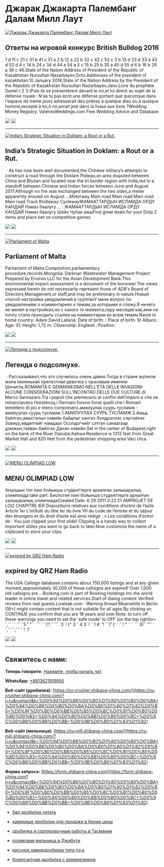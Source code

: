 # Джарак Джакарта Палембанг Далам Милл Лаут

<a href="https://swt.shibang-china.com/?l=ru&img&k=%D0%94%D0%B6%D0%B0%D1%80%D0%B0%D0%BA+%D0%94%D0%B6%D0%B0%D0%BA%D0%B0%D1%80%D1%82%D0%B0+%D0%9F%D0%B0%D0%BB%D0%B5%D0%BC%D0%B1%D0%B0%D0%BD%D0%B3+%D0%94%D0%B0%D0%BB%D0%B0%D0%BC+%D0%9C%D0%B8%D0%BB%D0%BB+%D0%9B%D0%B0%D1%83%D1%82" target="_blank">![Джарак Джакарта Палембанг Далам Милл Лаут](http://static.shibang-china.com/all-800x300/474.jpg)</a>

## Ответы на игровой конкурс British Bulldog 2016
1 d 11 c 21 c 31 b 41 c 51 a 2 b 12 a 22 b 32 c 42 c 52 c 3 b 13 d 23 d 33 a 43 d 53 d 4 c 14 b 24 c 34 d 44 a 54 a 5 c 15 b 25 b 35 a 45 d 55 d 6 b 16 b 26 a 36 c 46.State of the Nation Address of President of the Republic of Kazakhstan Nursultan Nazarbayev,Octo.Addresses of the president of kazakhstan.10 January 2018.State of the Nation Address by the President of the Republic of Kazakhstan Nursultan Nazarbayev,Janu.Livre du proph&#232;te Daniel ( 2 3 )Puis ils se pr&#233;sent&#232;rent devant le roi,et lui dirent au sujet de la d&#233;fense royale : N'as tu pas &#233;crit une d&#233;fense portant que quiconque dans l'espace de trente jours adresserait des pri&#232;res &#224; quelque dieu ou &#224; quelque homme,except&#233; &#224; toi,&#244; roi,serait jet&#233; dans la fosse aux lions ?Wedding Money Registry: ValeriesWeddings.com Free Wedding Advice and Database


<a href="https://whatsapp.shibangsoft.com/WhatsApp.php" target="_blank" title="WhatsApp">![](http://static.shibang-china.com/icon/whatsapp.png)</a> <a href="https://swt.shibang-china.com/?l=ru&icon&k=%D0%94%D0%B6%D0%B0%D1%80%D0%B0%D0%BA+%D0%94%D0%B6%D0%B0%D0%BA%D0%B0%D1%80%D1%82%D0%B0+%D0%9F%D0%B0%D0%BB%D0%B5%D0%BC%D0%B1%D0%B0%D0%BD%D0%B3+%D0%94%D0%B0%D0%BB%D0%B0%D0%BC+%D0%9C%D0%B8%D0%BB%D0%BB+%D0%9B%D0%B0%D1%83%D1%82" target="_blank">![](http://static.shibang-china.com/icon/chat-ru.png)</a>

---

<a href="https://swt.shibang-china.com/?l=ru&img&k=%D0%94%D0%B6%D0%B0%D1%80%D0%B0%D0%BA+%D0%94%D0%B6%D0%B0%D0%BA%D0%B0%D1%80%D1%82%D0%B0+%D0%9F%D0%B0%D0%BB%D0%B5%D0%BC%D0%B1%D0%B0%D0%BD%D0%B3+%D0%94%D0%B0%D0%BB%D0%B0%D0%BC+%D0%9C%D0%B8%D0%BB%D0%BB+%D0%9B%D0%B0%D1%83%D1%82" target="_blank">![India’s Strategic Situation in Doklam: a Rout or a Rut.](http://static.shibang-china.com/all-800x300/457.jpg)</a>

## India’s Strategic Situation in Doklam: a Rout or a Rut.
&nbsp;&#0183;&#32;As has now been well documented,the Chinese military’s attempts to construct a road through the Doklam Plateau,an area disputed between China and Bhutan and located near the tri border region with India,led to a standoff between Chinese and Indian forces between June and August 2017.Although no fire was exchanged between the two sides,a melee apparently ensued on August …Motorway Main road Main road Main road Main road Track Bridleway CyclewayЖАМААТТАРДЫН ИСЛАМДА ОРДУ КАНДАЙ Намаз баалугу …&nbsp;&#0183;&#32;ЖАМААТТАРДЫН ИСЛАМДА ОРДУ КАНДАЙ Намаз баалугу Шейх Чубак ажыFind great deals for your Dota 2 items and place bet on competitive games.


<a href="https://whatsapp.shibangsoft.com/WhatsApp.php" target="_blank" title="WhatsApp">![](http://static.shibang-china.com/icon/whatsapp.png)</a> <a href="https://swt.shibang-china.com/?l=ru&icon&k=%D0%94%D0%B6%D0%B0%D1%80%D0%B0%D0%BA+%D0%94%D0%B6%D0%B0%D0%BA%D0%B0%D1%80%D1%82%D0%B0+%D0%9F%D0%B0%D0%BB%D0%B5%D0%BC%D0%B1%D0%B0%D0%BD%D0%B3+%D0%94%D0%B0%D0%BB%D0%B0%D0%BC+%D0%9C%D0%B8%D0%BB%D0%BB+%D0%9B%D0%B0%D1%83%D1%82" target="_blank">![](http://static.shibang-china.com/icon/chat-ru.png)</a>

---

<a href="https://swt.shibang-china.com/?l=ru&img&k=%D0%94%D0%B6%D0%B0%D1%80%D0%B0%D0%BA+%D0%94%D0%B6%D0%B0%D0%BA%D0%B0%D1%80%D1%82%D0%B0+%D0%9F%D0%B0%D0%BB%D0%B5%D0%BC%D0%B1%D0%B0%D0%BD%D0%B3+%D0%94%D0%B0%D0%BB%D0%B0%D0%BC+%D0%9C%D0%B8%D0%BB%D0%BB+%D0%9B%D0%B0%D1%83%D1%82" target="_blank">![Parliament of Malta](http://static.shibang-china.com/all-800x300/498.jpg)</a>

## Parliament of Malta
Parliament of Malta.Composition,parliamentary procedure,records.Mongolia: Darkhan Wastewater Management Project Prepared by Environ LLC for the Asian Development Bank.This environmental impact assessment is a document of the borrower.The views expressed herein do not necessarily represent those of ADB's Board of Directors,Management,or staff,and may be preliminary in nature.Новый способ настройки уведомлений в группахУ меня вопрос по уведомлениям о комментариях к темам,за которыми я слежу.Я ничего не менял в настройках,но с какого то момента,пару месяцев как,мне на почту стали приходить ссылки на комментарии ко всем темам.Name in home country: Adam David Lallana: Date of birth: : Place of birth: St Albans : Age: 31: Height: 1,72 m: Citizenship: England : Position:


<a href="https://whatsapp.shibangsoft.com/WhatsApp.php" target="_blank" title="WhatsApp">![](http://static.shibang-china.com/icon/whatsapp.png)</a> <a href="https://swt.shibang-china.com/?l=ru&icon&k=%D0%94%D0%B6%D0%B0%D1%80%D0%B0%D0%BA+%D0%94%D0%B6%D0%B0%D0%BA%D0%B0%D1%80%D1%82%D0%B0+%D0%9F%D0%B0%D0%BB%D0%B5%D0%BC%D0%B1%D0%B0%D0%BD%D0%B3+%D0%94%D0%B0%D0%BB%D0%B0%D0%BC+%D0%9C%D0%B8%D0%BB%D0%BB+%D0%9B%D0%B0%D1%83%D1%82" target="_blank">![](http://static.shibang-china.com/icon/chat-ru.png)</a>

---

<a href="https://swt.shibang-china.com/?l=ru&img&k=%D0%94%D0%B6%D0%B0%D1%80%D0%B0%D0%BA+%D0%94%D0%B6%D0%B0%D0%BA%D0%B0%D1%80%D1%82%D0%B0+%D0%9F%D0%B0%D0%BB%D0%B5%D0%BC%D0%B1%D0%B0%D0%BD%D0%B3+%D0%94%D0%B0%D0%BB%D0%B0%D0%BC+%D0%9C%D0%B8%D0%BB%D0%BB+%D0%9B%D0%B0%D1%83%D1%82" target="_blank">![Легенда о подсолнухе.](http://static.shibang-china.com/all-800x300/1364.jpg)</a>

## Легенда о подсолнухе.
&nbsp;&#0183;&#32;Рассказывают,что это случилось очень давно.Тогда в стране ацтеков жила маленькая прелестная девочка с красивым именем Шочитль.ROMANIT&#192; E GERMANESIMO NELL’ET&#192; DELLE INVASIONI: ALCUNE CONSIDERAZIONI SULL’INCONTRO DELLE DUE CULTURE.di Marco Sannazaro.Tra i popoli che premevano al confini dell’impero e che ne minacciavano l’esistenza,i Germani furono forse quelli che i Romani temettero di pi&#249; e meno compresero.амилуулах суурь тусламж&nbsp;&#0183;&#32;амилуулах суурь тусламж 1.АМИЛУУЛАХ СУУРЬ ТУСЛАМЖ 2.Амьд байлгах,амьсгалын хэвийн байдлыг хангах Хүндрэлээс сэргийлэх Зовиур,өвдөлтийг намдаах Осолдогчийг сэтгэл санаагаар дэмжин,тайван байлгах Дахин хэвийн.Set in the center of Budapest,right on the bank of the River Danube,Kahwa Residence is 1312 feet from Great Market Hall and 820 feet from the pedestrian shopping area V&#225;ci Utca.


<a href="https://whatsapp.shibangsoft.com/WhatsApp.php" target="_blank" title="WhatsApp">![](http://static.shibang-china.com/icon/whatsapp.png)</a> <a href="https://swt.shibang-china.com/?l=ru&icon&k=%D0%94%D0%B6%D0%B0%D1%80%D0%B0%D0%BA+%D0%94%D0%B6%D0%B0%D0%BA%D0%B0%D1%80%D1%82%D0%B0+%D0%9F%D0%B0%D0%BB%D0%B5%D0%BC%D0%B1%D0%B0%D0%BD%D0%B3+%D0%94%D0%B0%D0%BB%D0%B0%D0%BC+%D0%9C%D0%B8%D0%BB%D0%BB+%D0%9B%D0%B0%D1%83%D1%82" target="_blank">![](http://static.shibang-china.com/icon/chat-ru.png)</a>

---

<a href="https://swt.shibang-china.com/?l=ru&img&k=%D0%94%D0%B6%D0%B0%D1%80%D0%B0%D0%BA+%D0%94%D0%B6%D0%B0%D0%BA%D0%B0%D1%80%D1%82%D0%B0+%D0%9F%D0%B0%D0%BB%D0%B5%D0%BC%D0%B1%D0%B0%D0%BD%D0%B3+%D0%94%D0%B0%D0%BB%D0%B0%D0%BC+%D0%9C%D0%B8%D0%BB%D0%BB+%D0%9B%D0%B0%D1%83%D1%82" target="_blank">![MENU OLIMPIAD LOW](http://static.shibang-china.com/all-800x300/823.jpg)</a>

## MENU OLIMPIAD LOW
Ағылшын тілі пәні бойынша студенттерге арналған xалықаралық олимпиада take part: Биология пәні бойынша студенттерге арналған xалықаралық олимпиадаCreated Date: 6 29 2011 3:22:21 AMPROJET DE LOI2 CHAPITRE IER Dispositions relatives aux conditions d’octroi de l’asile Article 1er L’intitul&#233; du titre Ier du livre VII du code de l’entr&#233;e et du s&#233;jour des &#233;trangers et du droit d’asile est ainsi r&#233;dig&#233; : &#171; Les conditions d’octroi de&nbsp;&#0183;&#32;You just clipped your first slide! Clipping is a handy way to collect important slides you want to go back to later.Now customize the name of a clipboard to store your clips.


<a href="https://whatsapp.shibangsoft.com/WhatsApp.php" target="_blank" title="WhatsApp">![](http://static.shibang-china.com/icon/whatsapp.png)</a> <a href="https://swt.shibang-china.com/?l=ru&icon&k=%D0%94%D0%B6%D0%B0%D1%80%D0%B0%D0%BA+%D0%94%D0%B6%D0%B0%D0%BA%D0%B0%D1%80%D1%82%D0%B0+%D0%9F%D0%B0%D0%BB%D0%B5%D0%BC%D0%B1%D0%B0%D0%BD%D0%B3+%D0%94%D0%B0%D0%BB%D0%B0%D0%BC+%D0%9C%D0%B8%D0%BB%D0%BB+%D0%9B%D0%B0%D1%83%D1%82" target="_blank">![](http://static.shibang-china.com/icon/chat-ru.png)</a>

---

<a href="https://swt.shibang-china.com/?l=ru&img&k=%D0%94%D0%B6%D0%B0%D1%80%D0%B0%D0%BA+%D0%94%D0%B6%D0%B0%D0%BA%D0%B0%D1%80%D1%82%D0%B0+%D0%9F%D0%B0%D0%BB%D0%B5%D0%BC%D0%B1%D0%B0%D0%BD%D0%B3+%D0%94%D0%B0%D0%BB%D0%B0%D0%BC+%D0%9C%D0%B8%D0%BB%D0%BB+%D0%9B%D0%B0%D1%83%D1%82" target="_blank">![expired by QRZ Ham Radio](http://static.shibang-china.com/all-800x300/1094.jpg)</a>

## expired by QRZ Ham Radio
The USA Callsign database contains about 750,000 listings and at any given moment,approximately 30,000 of these callsigns are expired! Over 1,000 old callsigns are …Booking.com is part of Booking Holdings Inc.the world leader in online travel and related services.Start of dialog content Verified reviews from real guests.Liveleak.com&nbsp;&#0183;&#32;Warning thread Meanwhile in Berlin (18+) might contain content that is not suitable for all ages.By clicking on CONTINUE you confirm that you are 18 years and over.Note: to turn off these warnings you need to set the 'safe mode' to OFF (on the top right)o= ˘,ˆˆ ˙˜ ˆˆ ˘5 ˚ &quot; ˆ ˙ˆ˘ ˘ ˆ(’! ˝ˇˆˆ ˙3˙ ! )&quot; 3 ˇ 4 3˙ ! ˆ 1 # ˙˚! ˆˇ(˚ (ˆ ˙ ˆ ! &quot; ˆ ˜ ˆˆ 3)˘ ˆ&quot;ˆ ˙ ˘,ˇ˝ ˘,ˆˆ ˆ !˜7


<a href="https://whatsapp.shibangsoft.com/WhatsApp.php" target="_blank" title="WhatsApp">![](http://static.shibang-china.com/icon/whatsapp.png)</a> <a href="https://swt.shibang-china.com/?l=ru&icon&k=%D0%94%D0%B6%D0%B0%D1%80%D0%B0%D0%BA+%D0%94%D0%B6%D0%B0%D0%BA%D0%B0%D1%80%D1%82%D0%B0+%D0%9F%D0%B0%D0%BB%D0%B5%D0%BC%D0%B1%D0%B0%D0%BD%D0%B3+%D0%94%D0%B0%D0%BB%D0%B0%D0%BC+%D0%9C%D0%B8%D0%BB%D0%BB+%D0%9B%D0%B0%D1%83%D1%82" target="_blank">![](http://static.shibang-china.com/icon/chat-ru.png)</a>

---
## Свяжитесь с нами:

**Теперь говорите:** [Нажмите, чтобы начать чат](https://swt.shibang-china.com?l=ru&contact&k=%D0%94%D0%B6%D0%B0%D1%80%D0%B0%D0%BA+%D0%94%D0%B6%D0%B0%D0%BA%D0%B0%D1%80%D1%82%D0%B0+%D0%9F%D0%B0%D0%BB%D0%B5%D0%BC%D0%B1%D0%B0%D0%BD%D0%B3+%D0%94%D0%B0%D0%BB%D0%B0%D0%BC+%D0%9C%D0%B8%D0%BB%D0%BB+%D0%9B%D0%B0%D1%83%D1%82)

**WhatsApp:**  [+8613621919955](https://whatsapp.shibangsoft.com/WhatsApp.php)

**Веб-сайт (дробилка):** [https://ru-crusher.shibang-china.com/](https://ru-crusher.shibang-china.com/?l=ru&contact&k=%D0%94%D0%B6%D0%B0%D1%80%D0%B0%D0%BA+%D0%94%D0%B6%D0%B0%D0%BA%D0%B0%D1%80%D1%82%D0%B0+%D0%9F%D0%B0%D0%BB%D0%B5%D0%BC%D0%B1%D0%B0%D0%BD%D0%B3+%D0%94%D0%B0%D0%BB%D0%B0%D0%BC+%D0%9C%D0%B8%D0%BB%D0%BB+%D0%9B%D0%B0%D1%83%D1%82)

**Веб-сайт (мельница):** [https://ru-mill.shibang-china.com/](https://ru-mill.shibang-china.com/?l=ru&contact&k=%D0%94%D0%B6%D0%B0%D1%80%D0%B0%D0%BA+%D0%94%D0%B6%D0%B0%D0%BA%D0%B0%D1%80%D1%82%D0%B0+%D0%9F%D0%B0%D0%BB%D0%B5%D0%BC%D0%B1%D0%B0%D0%BD%D0%B3+%D0%94%D0%B0%D0%BB%D0%B0%D0%BC+%D0%9C%D0%B8%D0%BB%D0%BB+%D0%9B%D0%B0%D1%83%D1%82)

**Форма запроса:** [https://form.shibang-china.com](https://form.shibang-china.com?l=ru&contact&k=%D0%94%D0%B6%D0%B0%D1%80%D0%B0%D0%BA+%D0%94%D0%B6%D0%B0%D0%BA%D0%B0%D1%80%D1%82%D0%B0+%D0%9F%D0%B0%D0%BB%D0%B5%D0%BC%D0%B1%D0%B0%D0%BD%D0%B3+%D0%94%D0%B0%D0%BB%D0%B0%D0%BC+%D0%9C%D0%B8%D0%BB%D0%BB+%D0%9B%D0%B0%D1%83%D1%82)

* [бар дробилка читать](../132/%D0%B1%D0%B0%D1%80%20%D0%B4%D1%80%D0%BE%D0%B1%D0%B8%D0%BB%D0%BA%D0%B0%20%D1%87%D0%B8%D1%82%D0%B0%D1%82%D1%8C.md)

* [каменные дробилки для продажи в Кении цены](../132/%D0%BA%D0%B0%D0%BC%D0%B5%D0%BD%D0%BD%D1%8B%D0%B5%20%D0%B4%D1%80%D0%BE%D0%B1%D0%B8%D0%BB%D0%BA%D0%B8%20%D0%B4%D0%BB%D1%8F%20%D0%BF%D1%80%D0%BE%D0%B4%D0%B0%D0%B6%D0%B8%20%D0%B2%20%D0%9A%D0%B5%D0%BD%D0%B8%D0%B8%20%D1%86%D0%B5%D0%BD%D1%8B.md)

* [дробилка и сортировочные работы в Тасмании](../132/%D0%B4%D1%80%D0%BE%D0%B1%D0%B8%D0%BB%D0%BA%D0%B0%20%D0%B8%20%D1%81%D0%BE%D1%80%D1%82%D0%B8%D1%80%D0%BE%D0%B2%D0%BE%D1%87%D0%BD%D1%8B%D0%B5%20%D1%80%D0%B0%D0%B1%D0%BE%D1%82%D1%8B%20%D0%B2%20%D0%A2%D0%B0%D1%81%D0%BC%D0%B0%D0%BD%D0%B8%D0%B8.md)

* [роликовая мельница в Джибути](../133/%D1%80%D0%BE%D0%BB%D0%B8%D0%BA%D0%BE%D0%B2%D0%B0%D1%8F%20%D0%BC%D0%B5%D0%BB%D1%8C%D0%BD%D0%B8%D1%86%D0%B0%20%D0%B2%20%D0%94%D0%B6%D0%B8%D0%B1%D1%83%D1%82%D0%B8.md)

* [рисунок камнедробилка типа пэ и](../133/%D1%80%D0%B8%D1%81%D1%83%D0%BD%D0%BE%D0%BA%20%D0%BA%D0%B0%D0%BC%D0%BD%D0%B5%D0%B4%D1%80%D0%BE%D0%B1%D0%B8%D0%BB%D0%BA%D0%B0%20%D1%82%D0%B8%D0%BF%D0%B0%20%D0%BF%D1%8D%20%D0%B8.md)

* [Композитная дробилка с кремнеземом](../134/%D0%9A%D0%BE%D0%BC%D0%BF%D0%BE%D0%B7%D0%B8%D1%82%D0%BD%D0%B0%D1%8F%20%D0%B4%D1%80%D0%BE%D0%B1%D0%B8%D0%BB%D0%BA%D0%B0%20%D1%81%20%D0%BA%D1%80%D0%B5%D0%BC%D0%BD%D0%B5%D0%B7%D0%B5%D0%BC%D0%BE%D0%BC.md)